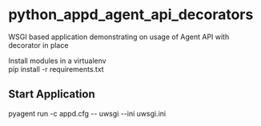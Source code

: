 # python_appd_agent_api_decorators
WSGI based application demonstrating on usage of Agent API with decorator in place

Install modules in a virtualenv   
   pip install -r requirements.txt

## Start Application ##
pyagent run -c appd.cfg -- uwsgi --ini uwsgi.ini
